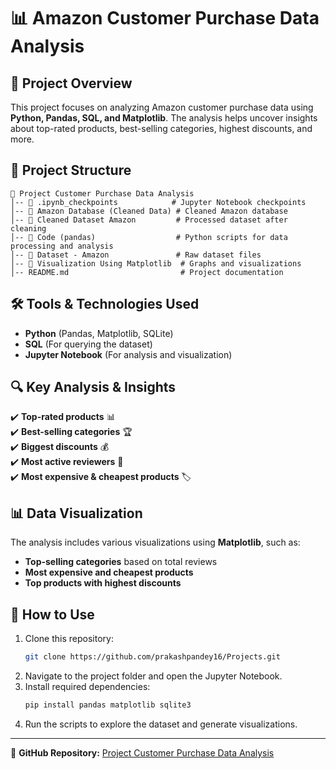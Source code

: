 # 📊 Amazon Customer Purchase Data Analysis

## 📌 Project Overview

This project focuses on analyzing Amazon customer purchase data using **Python, Pandas, SQL, and Matplotlib**. The analysis helps uncover insights about top-rated products, best-selling categories, highest discounts, and more.

## 📁 Project Structure

```
📂 Project Customer Purchase Data Analysis
│-- 📂 .ipynb_checkpoints            # Jupyter Notebook checkpoints
│-- 📂 Amazon Database (Cleaned Data) # Cleaned Amazon database
│-- 📂 Cleaned Dataset Amazon         # Processed dataset after cleaning
│-- 📂 Code (pandas)                  # Python scripts for data processing and analysis
│-- 📂 Dataset - Amazon               # Raw dataset files
│-- 📂 Visualization Using Matplotlib  # Graphs and visualizations
│-- README.md                         # Project documentation
```

## 🛠 Tools & Technologies Used

- **Python** (Pandas, Matplotlib, SQLite)
- **SQL** (For querying the dataset)
- **Jupyter Notebook** (For analysis and visualization)

## 🔍 Key Analysis & Insights

✔️ **Top-rated products** 📊\
✔️ **Best-selling categories** 🏆\
✔️ **Biggest discounts** 💰\
✔️ **Most active reviewers** 👤\
✔️ **Most expensive & cheapest products** 🏷️

## 📊 Data Visualization

The analysis includes various visualizations using **Matplotlib**, such as:

- **Top-selling categories** based on total reviews
- **Most expensive and cheapest products**
- **Top products with highest discounts**

## 💾 How to Use

1. Clone this repository:
   ```sh
   git clone https://github.com/prakashpandey16/Projects.git
   ```
2. Navigate to the project folder and open the Jupyter Notebook.
3. Install required dependencies:
   ```sh
   pip install pandas matplotlib sqlite3
   ```
4. Run the scripts to explore the dataset and generate visualizations.

---

🔗 **GitHub Repository:** [Project Customer Purchase Data Analysis](https://github.com/prakashpandey16/Projects/tree/main/Project%20Customer%20Purchase%20Data%20Analysis)

